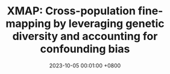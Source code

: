 ---
title:          "XMAP: Cross-population fine-mapping by leveraging genetic diversity and accounting for confounding bias"
date:           2023-10-05 00:01:00 +0800
selected:       false
pub:            "Nature Communications"
pub_date:       "2023"
#abstract: >-
#  Cover image is a photo by Thomas Renaud on Unsplash. The abstract of the publication is meant to be a TLDR (very brief summary with 1~2 sentences) of your paper.
cover:          /assets/images/covers/xmap.jpeg
authors:
- Mingxuan Cai
- Zhiwei Wang
- Jiashun Xiao
- Xianghong Hu
- Gang Chen
- Can Yang*
links:
  Paper: https://www.nature.com/articles/s41467-023-42614-7
  Code: https://github.com/YangLabHKUST/XMAP
---